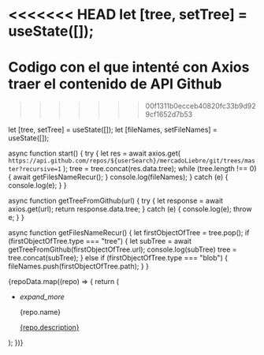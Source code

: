 <<<<<<< HEAD
let [tree, setTree] = useState([]);
=======
# Codigo con el que intenté con Axios traer el contenido de API Github
>>>>>>> 00f1311b0ecceb40820fc33b9d929cf1652d7b53

let [tree, setTree] = useState([]);
let [fileNames, setFileNames] = useState([]);

async function start() {
try {
let res = await axios.get(
`https://api.github.com/repos/${userSearch}/mercadoLiebre/git/trees/master?recursive=1`
);
tree = tree.concat(res.data.tree);
while (tree.length !== 0) {
await getFilesNameRecur();
}
console.log(fileNames);
} catch (e) {
console.log(e);
}
}

async function getTreeFromGithub(url) {
try {
let response = await axios.get(url);
return response.data.tree;
} catch (e) {
console.log(e);
throw e;
}
}

async function getFilesNameRecur() {
let firstObjectOfTree = tree.pop();
if (firstObjectOfTree.type === "tree") {
let subTree = await getTreeFromGithub(firstObjectOfTree.url);
console.log(subTree)
tree = tree.concat(subTree);
} else if (firstObjectOfTree.type === "blob") {
fileNames.push(firstObjectOfTree.path);
}
}



{repoData.map((repo) => {
								return (
									<ul className="collapsible" key={repo.id}>
										<li>
											<div className="collapsible-header">
												<i className="material-icons">expand_more</i>
												<p>{repo.name}</p>
											</div>
											<div className="collapsible-body">
												<a href={repo.clone_url}>{repo.description}</a>
											</div>
										</li>
									</ul>
								);
							})}